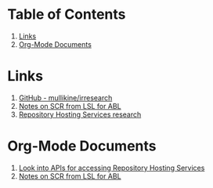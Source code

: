 
# Table of Contents

1.  [Links](#org01c839c)
2.  [Org-Mode Documents](#orga06742a)


<a id="org01c839c"></a>

# Links

1.  [GitHub - mullikine/irresearch](https://github.com/mullikine/irresearch/)
2.  [Notes on SCR from LSL for ABL](http://htmlpreview.github.com/?https://github.com/mullikine/irresearch/blob/master/Notes%2520on%2520SCR%2520from%2520LSL%2520for%2520ABL.html)
3.  [Repository Hosting Services research](http://htmlpreview.github.com/?https://github.com/mullikine/irresearch/blob/master/Repository_Hosting_Services_research.html)


<a id="orga06742a"></a>

# Org-Mode Documents

1.  [Look into APIs for accessing Repository Hosting Services](Repository_Hosting_Services_research.md)
2.  [Notes on SCR from LSL for ABL](Notes%20on%20SCR%20from%20LSL%20for%20ABL.md)

